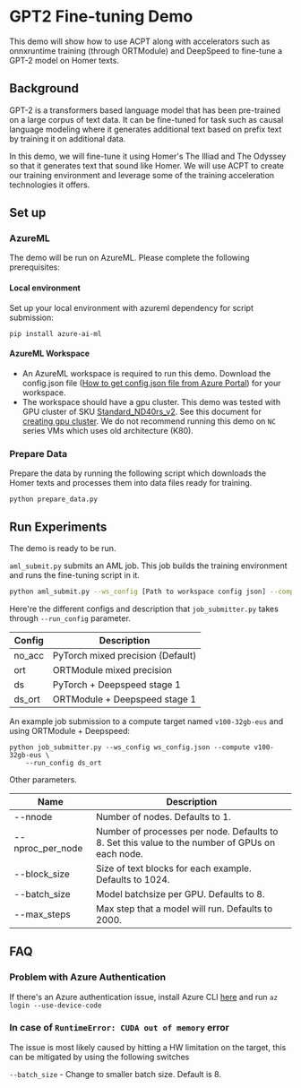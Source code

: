 # GPT2 Fine-tuning Demo

This demo will show how to use ACPT along with accelerators such as onnxruntime training (through ORTModule) and DeepSpeed to fine-tune a GPT-2 model on Homer texts. 

## Background

GPT-2 is a transformers based language model that has been pre-trained on a large corpus of text data. It can be fine-tuned for task such as causal language modeling where it generates additional text based on prefix text by training it on additional data. 

In this demo, we will fine-tune it using Homer's The Illiad and The Odyssey so that it generates text that sound like Homer. We will use ACPT to create our training environment and leverage some of the training acceleration technologies it offers. 

## Set up

### AzureML 
The demo will be run on AzureML. Please complete the following prerequisites:

#### Local environment
Set up your local environment with azureml dependency for script submission:

```
pip install azure-ai-ml
```

#### AzureML Workspace
- An AzureML workspace is required to run this demo. Download the config.json file ([How to get config.json file from Azure Portal](https://docs.microsoft.com/en-us/azure/machine-learning/how-to-configure-environment#workspace)) for your workspace. 
- The workspace should have a gpu cluster. This demo was tested with GPU cluster of SKU [Standard_ND40rs_v2](https://docs.microsoft.com/en-us/azure/virtual-machines/ndv2-series). See this document for [creating gpu cluster](https://docs.microsoft.com/en-us/azure/machine-learning/how-to-create-attach-compute-cluster?tabs=python). We do not recommend running this demo on `NC` series VMs which uses old architecture (K80).

### Prepare Data
Prepare the data by running the following script which downloads the Homer texts and processes them into data files ready for training.
```
python prepare_data.py
```

## Run Experiments
The demo is ready to be run. 

`aml_submit.py` submits an AML job. This job builds the training environment and runs the fine-tuning script in it.

```bash
python aml_submit.py --ws_config [Path to workspace config json] --compute [Name of gpu cluster] --run_config [Accelerator configuration]
```

Here're the different configs and description that `job_submitter.py` takes through `--run_config` parameter.

| Config    | Description |
|-----------|-------------|
| no_acc    | PyTorch mixed precision (Default) | 
| ort       | ORTModule mixed precision |
| ds        | PyTorch + Deepspeed stage 1 |
| ds_ort    | ORTModule + Deepspeed stage 1|

An example job submission to a compute target named `v100-32gb-eus` and using ORTModule + Deepspeed:

```
python job_submitter.py --ws_config ws_config.json --compute v100-32gb-eus \
    --run_config ds_ort
```

Other parameters. 

| Name                | Description |
|---------------------|-------------|
| --nnode             | Number of nodes. Defaults to 1. |
| --nproc_per_node    | Number of processes per node. Defaults to 8. Set this value to the number of GPUs on each node. |
| --block_size        | Size of text blocks for each example. Defaults to 1024. | 
| --batch_size        | Model batchsize per GPU. Defaults to 8. |
| --max_steps         | Max step that a model will run. Defaults to 2000. |


## FAQ
### Problem with Azure Authentication
If there's an Azure authentication issue, install Azure CLI [here](https://docs.microsoft.com/en-us/cli/azure/) and run `az login --use-device-code`

### In case of `RuntimeError: CUDA out of memory` error
The issue is most likely caused by hitting a HW limitation on the target, this can be mitigated by using the following switches

`--batch_size` - Change to smaller batch size. Default is 8.
